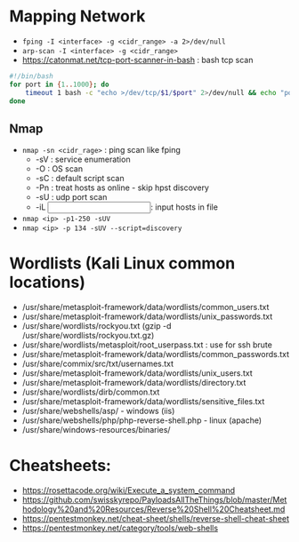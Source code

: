 # Mapping Network
- `fping -I <interface> -g <cidr_range> -a 2>/dev/null`
- `arp-scan -I <interface> -g <cidr_range>`
- https://catonmat.net/tcp-port-scanner-in-bash : bash tcp scan

```bash
#!/bin/bash
for port in {1..1000}; do
	timeout 1 bash -c "echo >/dev/tcp/$1/$port" 2>/dev/null && echo "port $port is open"
done
```		

## Nmap

- `nmap -sn <cidr_rage>` : ping scan like fping
	- -sV : service enumeration
	- -O : OS scan
	- -sC : default script scan
	- -Pn : treat hosts as online - skip hpst discovery
	- -sU : udp port scan
	- -iL <input file>: input hosts in file
- `nmap <ip> -p1-250 -sUV`
- `nmap <ip> -p 134 -sUV --script=discovery`

# Wordlists (Kali Linux common locations)

- /usr/share/metasploit-framework/data/wordlists/common_users.txt
- /usr/share/metasploit-framework/data/wordlists/unix_passwords.txt 
- /usr/share/wordlists/rockyou.txt (gzip -d /usr/share/wordlists/rockyou.txt.gz)
- /usr/share/wordlists/metasploit/root_userpass.txt : use for ssh brute
- /usr/share/metasploit-framework/data/wordlists/common_passwords.txt
- /usr/share/commix/src/txt/usernames.txt 
- /usr/share/metasploit-framework/data/wordlists/unix_users.txt
- /usr/share/metasploit-framework/data/wordlists/directory.txt
- /usr/share/wordlists/dirb/common.txt
- /usr/share/metasploit-framework/data/wordlists/sensitive_files.txt
- /usr/share/webshells/asp/ - windows (iis)
- /usr/share/webshells/php/php-reverse-shell.php - linux (apache)
- /usr/share/windows-resources/binaries/


# Cheatsheets:

- https://rosettacode.org/wiki/Execute_a_system_command
- https://github.com/swisskyrepo/PayloadsAllTheThings/blob/master/Methodology%20and%20Resources/Reverse%20Shell%20Cheatsheet.md
- https://pentestmonkey.net/cheat-sheet/shells/reverse-shell-cheat-sheet
- https://pentestmonkey.net/category/tools/web-shells